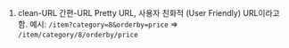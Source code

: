 1. clean-URL  간편-URL 
Pretty URL, 사용자 친화적 (User Friendly) URL이라고 함. 예시: `/item?category=8&orderby=price` => `/item/category/8/orderby/price`